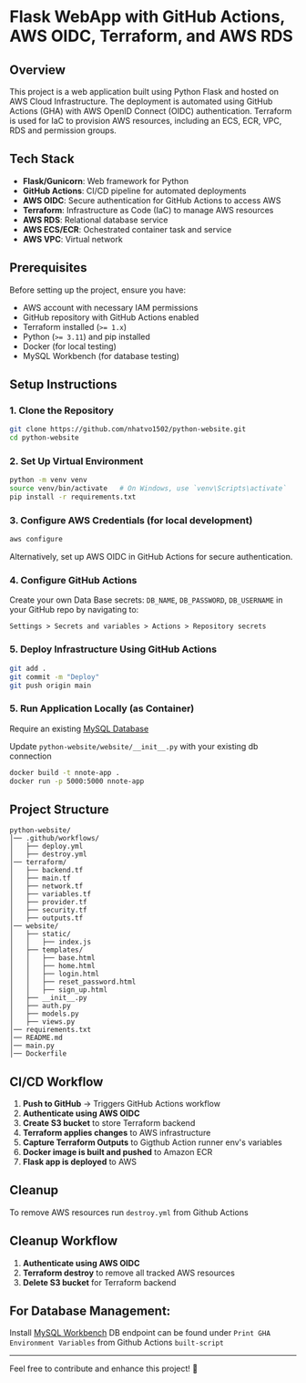 # Flask WebApp with GitHub Actions, AWS OIDC, Terraform, and AWS RDS

## Overview
This project is a web application built using Python Flask and hosted on AWS Cloud Infrastructure. The deployment is automated using GitHub Actions (GHA) with AWS OpenID Connect (OIDC) authentication. Terraform is used for IaC to provision AWS resources, including an ECS, ECR, VPC, RDS and permission groups.

## Tech Stack
- **Flask/Gunicorn**: Web framework for Python
- **GitHub Actions**: CI/CD pipeline for automated deployments
- **AWS OIDC**: Secure authentication for GitHub Actions to access AWS
- **Terraform**: Infrastructure as Code (IaC) to manage AWS resources
- **AWS RDS**: Relational database service
- **AWS ECS/ECR**: Ochestrated container task and service
- **AWS VPC**: Virtual network

## Prerequisites
Before setting up the project, ensure you have:
- AWS account with necessary IAM permissions
- GitHub repository with GitHub Actions enabled
- Terraform installed (`>= 1.x`)
- Python (`>= 3.11`) and pip installed
- Docker (for local testing)
- MySQL Workbench (for database testing)

## Setup Instructions

### 1. Clone the Repository
```bash
git clone https://github.com/nhatvo1502/python-website.git
cd python-website
```

### 2. Set Up Virtual Environment
```bash
python -m venv venv
source venv/bin/activate   # On Windows, use `venv\Scripts\activate`
pip install -r requirements.txt
```

### 3. Configure AWS Credentials (for local development)
```bash
aws configure
```

Alternatively, set up AWS OIDC in GitHub Actions for secure authentication.

### 4. Configure GitHub Actions
Create your own Data Base secrets: `DB_NAME`, `DB_PASSWORD`, `DB_USERNAME` in your GitHub repo by navigating to:

`Settings > Secrets and variables > Actions > Repository secrets`

### 5. Deploy Infrastructure Using GitHub Actions
```bash
git add .
git commit -m "Deploy"
git push origin main
```

### 5. Run Application Locally (as Container)
Require an existing [MySQL Database](https://dev.mysql.com/doc/refman/8.4/en/windows-installation.html)

Update `python-website/website/__init__.py` with your existing db connection

```bash
docker build -t nnote-app .
docker run -p 5000:5000 nnote-app
```

## Project Structure
```
python-website/
│── .github/workflows/
│   ├── deploy.yml
│   ├── destroy.yml
│── terraform/
│   ├── backend.tf
│   ├── main.tf
│   ├── network.tf
│   ├── variables.tf
│   ├── provider.tf
│   ├── security.tf
│   ├── outputs.tf
│── website/
│   ├── static/
│   │   ├── index.js
│   ├── templates/
│   │   ├── base.html
│   │   ├── home.html
│   │   ├── login.html
│   │   ├── reset_password.html
│   │   ├── sign_up.html
│   ├── __init__.py
│   ├── auth.py
│   ├── models.py
│   ├── views.py
│── requirements.txt
│── README.md
│── main.py
│── Dockerfile
```

## CI/CD Workflow
1. **Push to GitHub** → Triggers GitHub Actions workflow
2. **Authenticate using AWS OIDC**
3. **Create S3 bucket** to store Terraform backend
3. **Terraform applies changes** to AWS infrastructure
4. **Capture Terraform Outputs** to Gigthub Action runner env's variables
5. **Docker image is built and pushed** to Amazon ECR 
6. **Flask app is deployed** to AWS

## Cleanup
To remove AWS resources run `destroy.yml` from Github Actions

## Cleanup Workflow
1. **Authenticate using AWS OIDC**
2. **Terraform destroy** to remove all tracked AWS resources
3. **Delete S3 bucket** for Terraform backend

## For Database Management:
Install [MySQL Workbench](https://dev.mysql.com/downloads/workbench/)
DB endpoint can be found under `Print GHA Environment Variables` from Github Actions `built-script`

---
Feel free to contribute and enhance this project! 🚀

